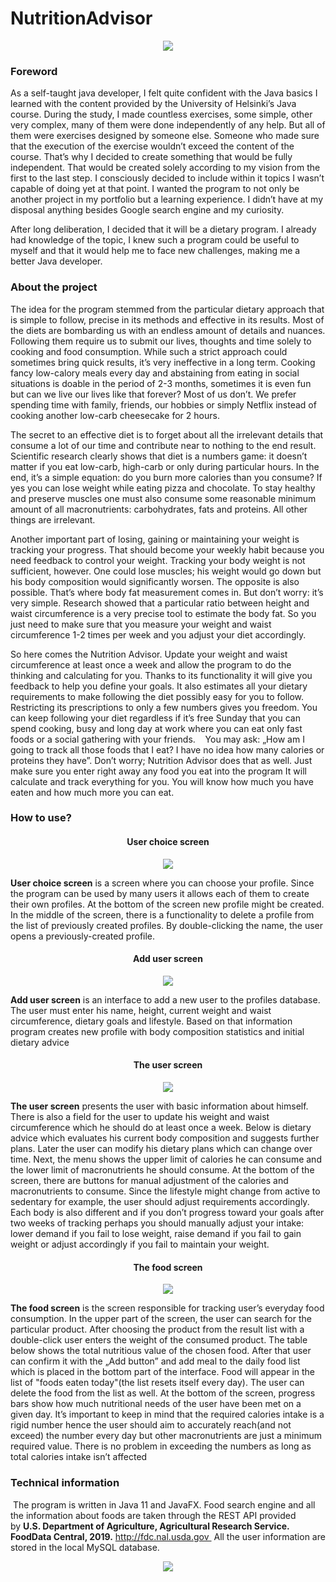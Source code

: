 # NutritionAdvisor

<p align="center">
  <img src="https://i.imgur.com/JZl5k3Y.gif" />
</p>

### Foreword
As a self-taught java developer, I felt quite confident with the Java basics I learned with the content provided by the University of Helsinki’s Java course. During the study, I made countless exercises, some simple, other very complex, many of them were done independently of any help. But all of them were exercises designed by someone else. Someone who made sure that the execution of the exercise wouldn’t exceed the content of the course. That’s why I decided to create something that would be fully independent. That would be created solely according to my vision from the first to the last step. I consciously decided to include within it topics I wasn’t capable of doing yet at that point. I wanted the program to not only be another project in my portfolio but a learning experience. I didn’t have at my disposal anything besides Google search engine and my curiosity.

After long deliberation, I decided that it will be a dietary program. I already had knowledge of the topic, I knew such a program could be useful to myself and that it would help me to face new challenges, making me a better Java developer. 

### About the project

The idea for the program stemmed from the particular dietary approach that is simple to follow, precise in its methods and effective in its results. Most of the diets are bombarding us with an endless amount of details and nuances. Following them require us to submit our lives, thoughts and time solely to cooking and food consumption. While such a strict approach could sometimes bring quick results, it’s very ineffective in a long term. Cooking fancy low-calory meals every day and abstaining from eating in social situations is doable in the period of 2-3 months, sometimes it is even fun but can we live our lives like that forever? Most of us don’t. We prefer spending time with family, friends, our hobbies or simply Netflix instead of cooking another low-carb cheesecake for 2 hours.

The secret to an effective diet is to forget about all the irrelevant details that consume a lot of our time and contribute near to nothing to the end result. Scientific research clearly shows that diet is a numbers game: it doesn’t matter if you eat low-carb, high-carb or only during particular hours. In the end, it’s a simple equation: do you burn more calories than you consume? If yes you can lose weight while eating pizza and chocolate. To stay healthy and preserve muscles one must also consume some reasonable minimum amount of all macronutrients: carbohydrates, fats and proteins. All other things are irrelevant.

Another important part of losing, gaining or maintaining your weight is tracking your progress. That should become your weekly habit because you need feedback to control your weight. Tracking your body weight is not sufficient, however. One could lose muscles; his weight would go down but his body composition would significantly worsen. The opposite is also possible. That’s where body fat measurement comes in. But don’t worry: it’s very simple. Research showed that a particular ratio between height and waist circumference is a very precise tool to estimate the body fat. So you just need to make sure that you measure your weight and waist circumference 1-2 times per week and you adjust your diet accordingly.

So here comes the Nutrition Advisor. Update your weight and waist circumference at least once a week and allow the program to do the thinking and calculating for you. Thanks to its functionality it will give you feedback to help you define your goals. It also estimates all your dietary requirements to make following the diet possibly easy for you to follow. Restricting its prescriptions to only a few numbers gives you freedom. You can keep following your diet regardless if it’s free Sunday that you can spend cooking, busy and long day at work where you can eat only fast foods or a social gathering with your friends.
 
 You may ask: „How am I going to track all those foods that I eat? I have no idea how many calories or proteins they have”. Don’t worry; Nutrition Advisor does that as well. Just make sure you enter right away any food you eat into the program It will calculate and track everything for you. You will know how much you have eaten and how much more you can eat.

### How to use? 

  <h4 align="center">User choice screen</h4>
  <p align="center">
  <img src="https://i.imgur.com/hsTVcun.png" />
</p>

**User choice screen** is a screen where you can choose your profile. Since the program can be used by many users it allows each of them to create their own profiles. At the bottom of the screen new profile might be created. In the middle of the screen, there is a functionality to delete a profile from the list of previously created profiles. By double-clicking the name, the user opens a previously-created profile.

  <h4 align="center">Add user screen</h4>
  <p align="center">
  <img src="https://i.imgur.com/CoxzvjW.png" />
</p>

**Add user screen** is an interface to add a new user to the profiles database. The user must enter his name, height, current weight and waist circumference, dietary goals and lifestyle. Based on that information program creates new profile with body composition statistics and initial dietary advice

  <h4 align="center">The user screen</h4>
  <p align="center">
  <img src="https://i.imgur.com/xW9rjrY.png" />
</p>

**The user screen** presents the user with basic information about himself. There is also a field for the user to update his weight and waist circumference which he should do at least once a week. Below is dietary advice which evaluates his current body composition and suggests further plans. Later the user can modify his dietary plans which can change over time. Next, the menu shows the upper limit of calories he can consume and the lower limit of macronutrients he should consume. At the bottom of the screen, there are buttons for manual adjustment of the calories and macronutrients to consume. Since the lifestyle might change from active to sedentary for example, the user should adjust requirements accordingly. Each body is also different and if you don’t progress toward your goals after two weeks of tracking perhaps you should manually adjust your intake: lower demand if you fail to lose weight, raise demand if you fail to gain weight or adjust accordingly if you fail to maintain your weight.

  <h4 align="center">The food screen</h4>
  <p align="center">
  <img src="https://i.imgur.com/nXgRCeu.png" />
</p>

**The food screen** is the screen responsible for tracking user’s everyday food consumption. In the upper part of the screen, the user can search for the particular product. After choosing the product from the result list with a double-click user enters the weight of the consumed product. The table below shows the total nutritious value of the chosen food. After that user can confirm it with the „Add button” and add meal to the daily food list which is placed in the bottom part of the interface. Food will appear in the list of "foods eaten today"(the list resets itself every day). The user can delete the food from the list as well. At the bottom of the screen, progress bars show how much nutritional needs of the user have been met on a given day. It’s important to keep in mind that the required calories intake is a rigid number hence the user should aim to accurately reach(and not exceed) the number every day but other macronutrients are just a minimum required value. There is no problem in exceeding the numbers as long as total calories intake isn’t affected

### Technical information

 The program is written in Java 11 and JavaFX. Food search engine and all the information about foods are taken through the REST API provided by **U.S. Department of Agriculture, Agricultural Research Service. FoodData Central, 2019.** http://fdc.nal.usda.gov  All the user information are stored in the local MySQL database.

<p align="center">
  <img src="https://i.imgur.com/mLiB70y.png" />
</p>
